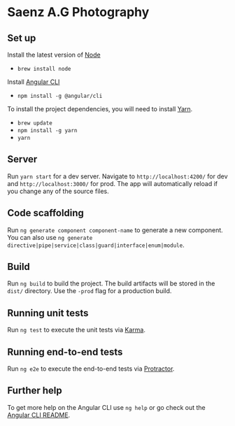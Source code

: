 # Saenz A.G Photography 

## Set up

Install the latest version of [Node](https://nodejs.org/en/)
* `brew install node`

Install [Angular CLI](https://github.com/angular/angular-cli)
*  `npm install -g @angular/cli`

To install the project dependencies, you will need to install [Yarn](https://yarnpkg.com/en/docs/install).
* `brew update`
* `npm install -g yarn`
* `yarn`

## Server

Run `yarn start` for a dev server. Navigate to `http://localhost:4200/` for dev and `http://localhost:3000/` for prod. The app will automatically reload if you change any of the source files.

## Code scaffolding

Run `ng generate component component-name` to generate a new component. You can also use `ng generate directive|pipe|service|class|guard|interface|enum|module`.

## Build

Run `ng build` to build the project. The build artifacts will be stored in the `dist/` directory. Use the `-prod` flag for a production build.

## Running unit tests

Run `ng test` to execute the unit tests via [Karma](https://karma-runner.github.io).

## Running end-to-end tests

Run `ng e2e` to execute the end-to-end tests via [Protractor](http://www.protractortest.org/).

## Further help

To get more help on the Angular CLI use `ng help` or go check out the [Angular CLI README](https://github.com/angular/angular-cli/blob/master/README.md).

